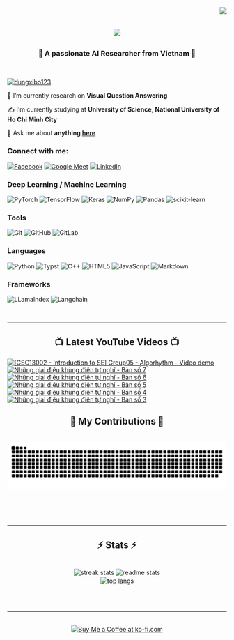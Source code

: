 <img align="right" src="https://visitor-badge.laobi.icu/badge?page_id=Namronaldo08102004.Namronaldo08102004" />

<h1 align="center">
    <img src="https://readme-typing-svg.herokuapp.com/?font=Righteous&size=35&center=true&vCenter=true&width=500&height=70&duration=4000&lines=Hello+everyone!+%F0%9F%91%8B;+I'm+Doan+Dang+Phuong+Nam;Glad+to+meet+you!" />
</h1>

<h3 align="center"> 💪 A passionate AI Researcher from Vietnam 💪</h3>

<br/>

<p align="left"> <a href="https://github.com/ryo-ma/github-profile-trophy"><img src="https://github-profile-trophy.vercel.app/?username=dungxibo123&no-bg=true&theme=radical&margin-w=15&margin-h=15&row=1&column=7" alt="dungxibo123" /></a> </p>
 
🔭 I’m currently research on **Visual Question Answering**

✍️ I'm currently studying at **University of Science**, **National University of Ho Chi Minh City**

💬 Ask me about **anything [here](https://github.com/Namronaldo08102004/Namronaldo08102004/issues)**

<h3 align="left">Connect with me:</h3>
<p align="left">
  
  [![Facebook](https://img.shields.io/badge/Facebook-%231877F2.svg?style=for-the-badge&logo=Facebook&logoColor=white)](https://www.facebook.com/doandangphuongnam)
  [![Google Meet](https://img.shields.io/badge/Google%20Meet-00897B?style=for-the-badge&logo=google-meet&logoColor=white)](https://calendly.com/thanhdoan0910)
  [![LinkedIn](https://img.shields.io/badge/linkedin-%230077B5.svg?style=for-the-badge&logo=linkedin&logoColor=white)](https://www.linkedin.com/in/doandangphuongnam/)
  
</p>

<h3 align="left">Deep Learning / Machine Learning</h3>
<p align="left">

  ![PyTorch](https://img.shields.io/badge/PyTorch-%23EE4C2C.svg?style=for-the-badge&logo=PyTorch&logoColor=white)
  ![TensorFlow](https://img.shields.io/badge/TensorFlow-%23FF6F00.svg?style=for-the-badge&logo=TensorFlow&logoColor=white)
  ![Keras](https://img.shields.io/badge/Keras-%23D00000.svg?style=for-the-badge&logo=Keras&logoColor=white)
  ![NumPy](https://img.shields.io/badge/numpy-%23013243.svg?style=for-the-badge&logo=numpy&logoColor=white)
  ![Pandas](https://img.shields.io/badge/pandas-%23150458.svg?style=for-the-badge&logo=pandas&logoColor=white)
  ![scikit-learn](https://img.shields.io/badge/scikit--learn-%23F7931E.svg?style=for-the-badge&logo=scikit-learn&logoColor=white)

</p>

<h3 align="left">Tools</h3>
<p align="left">

  ![Git](https://img.shields.io/badge/git-%23F05033.svg?style=for-the-badge&logo=git&logoColor=white)
  ![GitHub](https://img.shields.io/badge/github-%23121011.svg?style=for-the-badge&logo=github&logoColor=white)
  ![GitLab](https://img.shields.io/badge/gitlab-%23181717.svg?style=for-the-badge&logo=gitlab&logoColor=white)

</p>

<h3 align="left">Languages</h3>
<p align="left">

  ![Python](https://img.shields.io/badge/python-3670A0?style=for-the-badge&logo=python&logoColor=ffdd54)
  ![Typst](https://img.shields.io/badge/typst-%23008080.svg?style=for-the-badge&logo=latex&logoColor=white)
  ![C++](https://img.shields.io/badge/c++-%2300599C.svg?style=for-the-badge&logo=c%2B%2B&logoColor=white)
  ![HTML5](https://img.shields.io/badge/html5-%23E34F26.svg?style=for-the-badge&logo=html5&logoColor=white)
  ![JavaScript](https://img.shields.io/badge/javascript-%23323330.svg?style=for-the-badge&logo=javascript&logoColor=%23F7DF1E)
  ![Markdown](https://img.shields.io/badge/markdown-%23000000.svg?style=for-the-badge&logo=markdown&logoColor=white)

</p>

<h3 align="left">Frameworks</h3>
<p align="left">

![LLamaIndex](https://img.shields.io/badge/llamaindex-%23092E20.svg?style=for-the-badge&logo=django&logoColor=white)
![Langchain](https://img.shields.io/badge/langchain-%23430098.svg?style=for-the-badge&logo=heroku&logoColor=white)

</p>

<br/>
<hr/>

<div align = "center">
    <h2>📺 Latest YouTube Videos 📺</h2>
</div>

<!-- BEGIN YOUTUBE-CARDS -->
[![[CSC13002 - Introduction to SE] Group05 - Algorhythm - Video demo](https://ytcards.demolab.com/?id=CYc0fNSmMA8&title=%5BCSC13002+-+Introduction+to+SE%5D+Group05+-+Algorhythm+-+Video+demo&lang=en&timestamp=1735633636&background_color=%230d1117&title_color=%23ffffff&stats_color=%23dedede&max_title_lines=1&width=250&border_radius=5 "[CSC13002 - Introduction to SE] Group05 - Algorhythm - Video demo")](https://www.youtube.com/watch?v=CYc0fNSmMA8)
[![Những giai điệu khùng điên tự nghĩ - Bản số 7](https://ytcards.demolab.com/?id=bD2dBgcPia4&title=Nh%E1%BB%AFng+giai+%C4%91i%E1%BB%87u+kh%C3%B9ng+%C4%91i%C3%AAn+t%E1%BB%B1+ngh%C4%A9+-+B%E1%BA%A3n+s%E1%BB%91+7&lang=en&timestamp=1733895924&background_color=%230d1117&title_color=%23ffffff&stats_color=%23dedede&max_title_lines=1&width=250&border_radius=5 "Những giai điệu khùng điên tự nghĩ - Bản số 7")](https://www.youtube.com/watch?v=bD2dBgcPia4)
[![Những giai điệu khùng điên tự nghĩ  - Bản số 6](https://ytcards.demolab.com/?id=08U5W9Jf5OY&title=Nh%E1%BB%AFng+giai+%C4%91i%E1%BB%87u+kh%C3%B9ng+%C4%91i%C3%AAn+t%E1%BB%B1+ngh%C4%A9++-+B%E1%BA%A3n+s%E1%BB%91+6&lang=en&timestamp=1733895865&background_color=%230d1117&title_color=%23ffffff&stats_color=%23dedede&max_title_lines=1&width=250&border_radius=5 "Những giai điệu khùng điên tự nghĩ  - Bản số 6")](https://www.youtube.com/watch?v=08U5W9Jf5OY)
[![Những giai điệu khùng điên tự nghĩ - Bản số 5](https://ytcards.demolab.com/?id=tg9ffcShFA8&title=Nh%E1%BB%AFng+giai+%C4%91i%E1%BB%87u+kh%C3%B9ng+%C4%91i%C3%AAn+t%E1%BB%B1+ngh%C4%A9+-+B%E1%BA%A3n+s%E1%BB%91+5&lang=en&timestamp=1733895776&background_color=%230d1117&title_color=%23ffffff&stats_color=%23dedede&max_title_lines=1&width=250&border_radius=5 "Những giai điệu khùng điên tự nghĩ - Bản số 5")](https://www.youtube.com/watch?v=tg9ffcShFA8)
[![Những giai điệu khùng điên tự nghĩ - Bản số 4](https://ytcards.demolab.com/?id=3qAYKLG4D7Y&title=Nh%E1%BB%AFng+giai+%C4%91i%E1%BB%87u+kh%C3%B9ng+%C4%91i%C3%AAn+t%E1%BB%B1+ngh%C4%A9+-+B%E1%BA%A3n+s%E1%BB%91+4&lang=en&timestamp=1733895703&background_color=%230d1117&title_color=%23ffffff&stats_color=%23dedede&max_title_lines=1&width=250&border_radius=5 "Những giai điệu khùng điên tự nghĩ - Bản số 4")](https://www.youtube.com/watch?v=3qAYKLG4D7Y)
[![Những giai điệu khùng điên tự nghĩ - Bản số 3](https://ytcards.demolab.com/?id=Dtz3NcaJjAI&title=Nh%E1%BB%AFng+giai+%C4%91i%E1%BB%87u+kh%C3%B9ng+%C4%91i%C3%AAn+t%E1%BB%B1+ngh%C4%A9+-+B%E1%BA%A3n+s%E1%BB%91+3&lang=en&timestamp=1703850123&background_color=%230d1117&title_color=%23ffffff&stats_color=%23dedede&max_title_lines=1&width=250&border_radius=5 "Những giai điệu khùng điên tự nghĩ - Bản số 3")](https://www.youtube.com/watch?v=Dtz3NcaJjAI)
<!-- END YOUTUBE-CARDS -->



<div align="center">
  <h2>🐍 My Contributions 🐍</h2>
  <br>
  <img alt="snake eating my contributions" src="https://raw.githubusercontent.com/Namronaldo08102004/Namronaldo08102004/output/github-contribution-grid-snake.svg" />
  
  <br/><br/><br/>
</div>

<hr/>

<h2 align="center">⚡ Stats ⚡</h2>
<br>
<div align=center>
  <img width=390 src="https://github-readme-streak-stats-salesp07.vercel.app/?user=salesp07&count_private=true&theme=react&border_radius=10" alt="streak stats"/>
  <img width=390 src="https://github-readme-stats-salesp07.vercel.app/api?username=salesp07&count_private=true&show_icons=true&theme=react&rank_icon=github&border_radius=10" alt="readme stats" />
  <br/>
  <img width=325 align="center" src="https://github-readme-stats-salesp07.vercel.app/api/top-langs/?username=salesp07&hide=HTML&langs_count=8&layout=compact&theme=react&border_radius=10&size_weight=0.5&count_weight=0.5&exclude_repo=github-readme-stats" alt="top langs" />
</div>

<br/><br/>

<hr/>

<br/>

<div align="center">
<a href='https://ko-fi.com/V7V4RAK9C' target='_blank'><img height='64' style='border:0px;height:64px;' src='https://storage.ko-fi.com/cdn/kofi1.png?v=3' border='0' alt='Buy Me a Coffee at ko-fi.com' /></a>
</div>

<br/>
